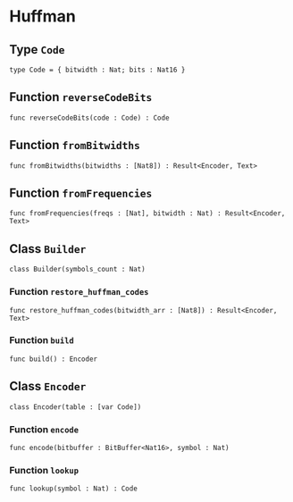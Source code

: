 # Huffman

## Type `Code`
``` motoko no-repl
type Code = { bitwidth : Nat; bits : Nat16 }
```


## Function `reverseCodeBits`
``` motoko no-repl
func reverseCodeBits(code : Code) : Code
```


## Function `fromBitwidths`
``` motoko no-repl
func fromBitwidths(bitwidths : [Nat8]) : Result<Encoder, Text>
```


## Function `fromFrequencies`
``` motoko no-repl
func fromFrequencies(freqs : [Nat], bitwidth : Nat) : Result<Encoder, Text>
```


## Class `Builder`

``` motoko no-repl
class Builder(symbols_count : Nat)
```


### Function `restore_huffman_codes`
``` motoko no-repl
func restore_huffman_codes(bitwidth_arr : [Nat8]) : Result<Encoder, Text>
```



### Function `build`
``` motoko no-repl
func build() : Encoder
```


## Class `Encoder`

``` motoko no-repl
class Encoder(table : [var Code])
```


### Function `encode`
``` motoko no-repl
func encode(bitbuffer : BitBuffer<Nat16>, symbol : Nat)
```



### Function `lookup`
``` motoko no-repl
func lookup(symbol : Nat) : Code
```

